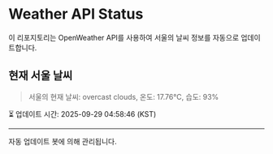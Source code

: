 
# Weather API Status

이 리포지토리는 OpenWeather API를 사용하여 서울의 날씨 정보를 자동으로 업데이트합니다.

## 현재 서울 날씨
> 서울의 현재 날씨: overcast clouds, 온도: 17.76°C, 습도: 93%

⏳ 업데이트 시간: 2025-09-29 04:58:46 (KST)

---
자동 업데이트 봇에 의해 관리됩니다.
